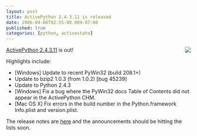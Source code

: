```yaml
---
layout: post
title: ActivePython 2.4.3.11 is released
date: 2006-04-06T02:55:00.009-07:00
published: true
categories: [python, activestate]
---
```


<div style="float: right; margin-left: 10px; margin-bottom: 10px;">
<a href="http://www.flickr.com/photos/trento/103732013/" title="flying python"><img src="http://static.flickr.com/31/103732013_849d7f3bb9_m.jpg" style="border: medium none ;" /></a>
</div>

<p><a href="http://www.activestate.com/Products/ActivePython/">ActivePython 2.4.3.11</a> is out!</p>

<p>Highlights include:

</p>

<ul>
<li>[Windows] Update to recent PyWin32 (build 208.1+)</li>
<li>Update to bzip2 1.0.3 (from 1.0.2) [bug 45239]</li>
<li>Update to Python 2.4.3</li>
<li>[Windows] Fix a bug where the PyWin32 docs Table of Contents did not appear in the ActivePython CHM.</li>
<li>[Mac OS X] Fix errors in the build number in the Python.framework Info.plist and version.plist.</li>
</ul>

<p>The release notes are <a href="http://aspn.activestate.com/ASPN/docs/ActivePython/2.4/relnotes.html#release_history">here</a> and the announcements should be hitting the lists soon.</p>
